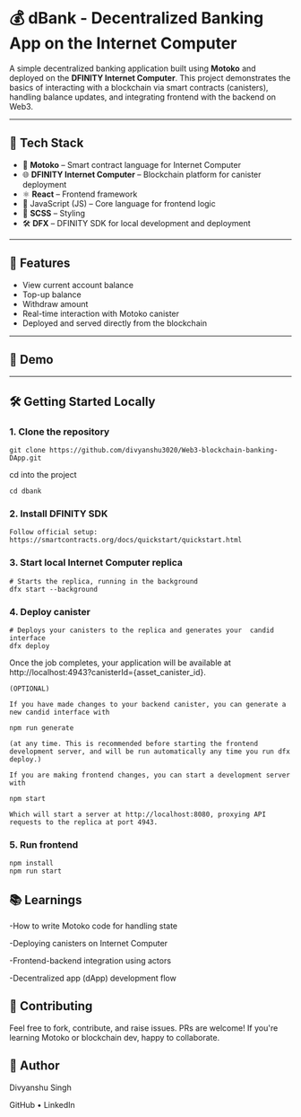# 💰 dBank - Decentralized Banking App on the Internet Computer

A simple decentralized banking application built using **Motoko** and deployed on the **DFINITY Internet Computer**. This project demonstrates the basics of interacting with a blockchain via smart contracts (canisters), handling balance updates, and integrating frontend with the backend on Web3.

---

## 🚀 Tech Stack

- 🧠 **Motoko** – Smart contract language for Internet Computer
- 🌐 **DFINITY Internet Computer** – Blockchain platform for canister deployment
- ⚛️ **React** – Frontend framework
- 📜 JavaScript (JS) – Core language for frontend logic
- 🎨 **SCSS** – Styling
- 🛠️ **DFX** – DFINITY SDK for local development and deployment

---

## 🏦 Features

- View current account balance
- Top-up balance
- Withdraw amount
- Real-time interaction with Motoko canister
- Deployed and served directly from the blockchain

---

## 📸 Demo


---

## 🛠️ Getting Started Locally

### 1. Clone the repository


    git clone https://github.com/divyanshu3020/Web3-blockchain-banking-DApp.git

cd into the project 

    cd dbank

### 2. Install DFINITY SDK
    Follow official setup: 
    https://smartcontracts.org/docs/quickstart/quickstart.html

### 3. Start local Internet Computer replica
    # Starts the replica, running in the background
    dfx start --background

### 4. Deploy canister
    # Deploys your canisters to the replica and generates your  candid interface 
    dfx deploy

Once the job completes, your application will be available at http://localhost:4943?canisterId={asset_canister_id}.

```
(OPTIONAL)

If you have made changes to your backend canister, you can generate a new candid interface with

npm run generate

(at any time. This is recommended before starting the frontend development server, and will be run automatically any time you run dfx deploy.)

If you are making frontend changes, you can start a development server with

npm start

Which will start a server at http://localhost:8080, proxying API requests to the replica at port 4943.

```

### 5. Run frontend
    npm install
    npm run start

## 📚 Learnings
-How to write Motoko code for handling state

-Deploying canisters on Internet Computer

-Frontend-backend integration using actors

-Decentralized app (dApp) development flow

## 🤝 Contributing
Feel free to fork, contribute, and raise issues. PRs are welcome!
If you're learning Motoko or blockchain dev, happy to collaborate.

## 🧠 Author

Divyanshu Singh

GitHub • LinkedIn
